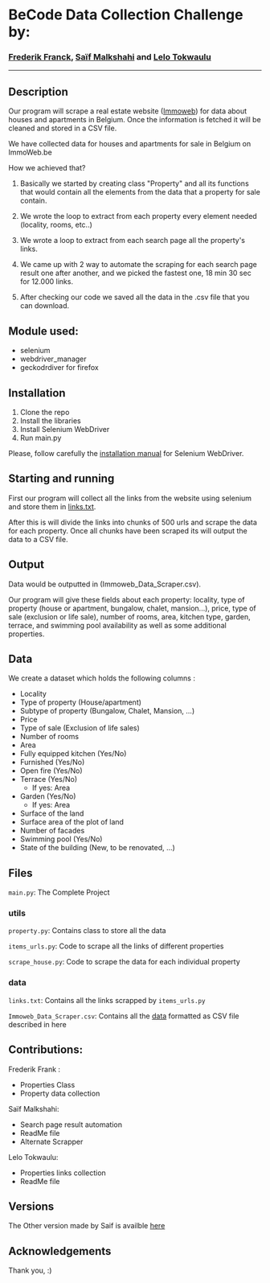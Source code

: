 
# BeCode Data Collection Challenge by:

### [Frederik Franck](https://github.com/FrederickFranck), [Saïf Malkshahi](https://github.com/saifalbaghdadi) and [Lelo Tokwaulu](https://github.com/lelotok)
--------------------------------------------------------------------------------------

## Description
Our program will scrape a real estate website ([Immoweb](https://www.immoweb.be/en)) for data about houses and apartments in Belgium.
Once the information is fetched it will be cleaned and stored in a CSV file.


We have collected data for houses and apartments for sale in Belgium on ImmoWeb.be

How we achieved that?

1. Basically we started by creating class "Property" and all its functions that would 
contain all the elements from the data that a property for sale contain.

2. We wrote the loop to extract from each property every element needed
(locality, rooms, etc..)

3. We wrote a loop to extract from each search page all the property's links.

4. We came up with 2 way to automate the scraping for each search page result one
after another, and we picked the fastest one, 18 min 30 sec for 12.000 links.

5. After checking our code we saved all the data in the .csv file that you can download.

Module used:
------------
- selenium
- webdriver_manager
- geckodrdiver for firefox


## Installation
1. Clone the repo
2. Install the libraries
3. Install Selenium WebDriver 
4. Run main.py

Please, follow carefully the [installation manual](https://www.selenium.dev/documentation/en/webdriver/driver_requirements/) for Selenium WebDriver.

## Starting and running
First our program will collect all the links from the website using selenium and store them in [links.txt](https://github.com/FrederickFranck/challenge-collecting-data/blob/main/links.txt).

After this is will divide the links into chunks of 500 urls and scrape the data for each property. Once all chunks have been scraped its will output the data to a CSV file.

## Output
Data would be outputted in (Immoweb_Data_Scraper.csv).

Our program will give these fields about each property: locality, type of property (house or apartment, bungalow, chalet, mansion...), price, type of sale (exclusion or life sale), number of rooms, area, kitchen type, garden, terrace, and swimming pool availability as well as some additional properties.

## Data

We create a dataset which holds the following columns :

- Locality
- Type of property (House/apartment)
- Subtype of property (Bungalow, Chalet, Mansion, ...)
- Price
- Type of sale (Exclusion of life sales)
- Number of rooms
- Area
- Fully equipped kitchen (Yes/No)
- Furnished (Yes/No)
- Open fire (Yes/No)
- Terrace (Yes/No)
  - If yes: Area
- Garden (Yes/No)
  - If yes: Area
- Surface of the land
- Surface area of the plot of land
- Number of facades
- Swimming pool (Yes/No)
- State of the building (New, to be renovated, ...)

## Files

```main.py```: The Complete Project

### utils

```property.py```: Contains class to store all the data 

```items_urls.py```: Code to scrape all the links of different properties

```scrape_house.py```: Code to scrape the data for each individual property


### data

```links.txt```: Contains all the links scrapped by ```items_urls.py```

```Immoweb_Data_Scraper.csv```: Contains all the [data](#data) formatted as CSV file described in here




Contributions:
--------------

Frederik Frank : 
- Properties Class
- Property data collection

Saïf Malkshahi:
- Search page result automation 
- ReadMe file
- Alternate Scrapper

Lelo Tokwaulu:
- Properties links collection 
- ReadMe file

## Versions 
The Other version made by Saif is availble [here](https://github.com/FrederickFranck/challenge-collecting-data/tree/SAIF#description)


## Acknowledgements
Thank you,  :)

